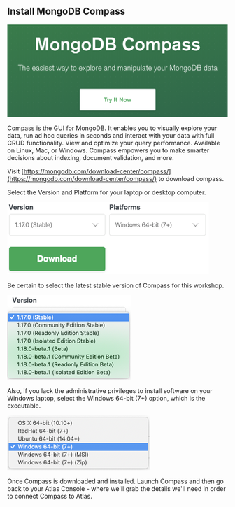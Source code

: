 ## Install MongoDB Compass

![MongoDB Compass](./images/03-get-mongodb-compass.png "MongoDB Compass")

Compass is the GUI for MongoDB. It enables you to visually explore your data, run ad hoc queries in seconds and interact with your data with full CRUD functionality. View and optimize your query performance. Available on Linux, Mac, or Windows. Compass empowers you to make smarter decisions about indexing, document validation, and more.

Visit [https://mongodb.com/download-center/compass/](https://mongodb.com/download-center/compass/) to download compass.

Select the Version and Platform for your laptop or desktop computer.

![Choose Platform](./images/03-select-platform.png "Choose Platform")

Be certain to select the latest stable version of Compass for this workshop.

![Choose Version](./images/03-select-version.png "Choose Version")

Also, if you lack the administrative privileges to install software on your Windows laptop, select the Windows 64-bit (7+) option, which is the executable. 

![Choose 64-bit-Windows Version](./images/03-select-windows-64-bit.png "Choose 64-bit-Windows Version")

Once Compass is downloaded and installed. Launch Compass and then go back to your Atlas Console - where we'll grab the details we'll need in order to connect Compass to Atlas.